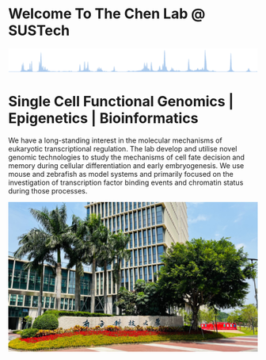 # Welcome To The Chen Lab @ SUSTech

![](/images/banner.png)

# Single Cell Functional Genomics | Epigenetics | Bioinformatics

We have a long-standing interest in the molecular mechanisms of eukaryotic transcriptional regulation. The lab develop and utilise novel genomic technologies to study the mechanisms of cell fate decision and memory during cellular differentiation and early embryogenesis. We use mouse and zebrafish as model systems and primarily focused on the investigation of transcription factor binding events and chromatin status during those processes.

![](/images/sustech.jpg)